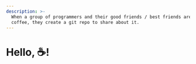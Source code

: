 ```yaml
---
description: >-
  When a group of programmers and their good friends / best friends are into
  coffee, they create a git repo to share about it.
---
```


# Hello, ☕️!

